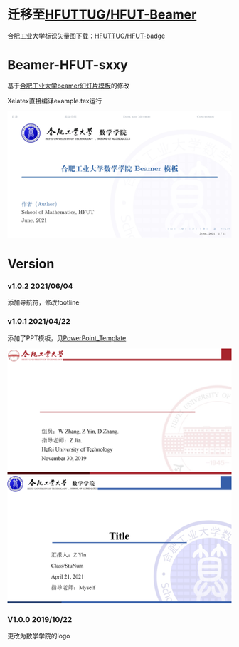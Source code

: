 # 迁移至[HFUTTUG/HFUT-Beamer](https://github.com/HFUTTUG/HFUT-Beamer)

合肥工业大学标识矢量图下载：[HFUTTUG/HFUT-badge](https://github.com/HFUTTUG/HFUT-badge)

# Beamer-HFUT-sxxy
基于[合肥工业大学beamer幻灯片模板](https://github.com/sxhfut/Beamer-HFUT)的修改

Xelatex直接编译example.tex运行

![Beamer-HFUT-sxxy](https://github.com/LaureatePoet/Beamer-HFUT-sxxy/blob/master/figures/Beamer-HFUT-sxxy.jpg)

# Version
### v1.0.2 2021/06/04
添加导航符，修改footline

### v1.0.1 2021/04/22
添加了PPT模板，见[PowerPoint_Template](https://github.com/LaureatePoet/Beamer-HFUT-sxxy/tree/master/PowerPoint_Template)

![PPT-HFUT](https://github.com/LaureatePoet/Beamer-HFUT-sxxy/blob/master/figures/PPT-HFUT.png)
![PPT-HFUT-sxxy](https://github.com/LaureatePoet/Beamer-HFUT-sxxy/blob/master/figures/PPT-HFUT-sxxy.png)

### V1.0.0 2019/10/22

更改为数学学院的logo
